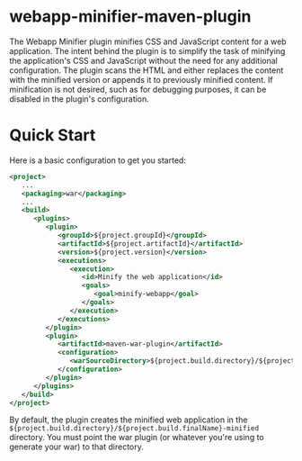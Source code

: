 webapp-minifier-maven-plugin
============================

The Webapp Minifier plugin minifies CSS and JavaScript content for a web application. The intent behind the plugin is to simplify the task of minifying the application's CSS and JavaScript without the need for any additional configuration. The plugin scans the HTML and either replaces the content with the minified version or appends it to previously minified content. If minification is not desired, such as for debugging purposes, it can be disabled in the plugin's configuration.

# Quick Start
Here is a basic configuration to get you started:

```XML
<project>
   ...
   <packaging>war</packaging>
   ...
   <build>
      <plugins>
         <plugin>
            <groupId>${project.groupId}</groupId>
            <artifactId>${project.artifactId}</artifactId>
            <version>${project.version}</version>
            <executions>
               <execution>
                  <id>Minify the web application</id>
                  <goals>
                     <goal>minify-webapp</goal>
                  </goals>
               </execution>
            </executions>
         </plugin>
         <plugin>
            <artifactId>maven-war-plugin</artifactId>
            <configuration>
               <warSourceDirectory>${project.build.directory}/${project.build.finalName}-minified</warSourceDirectory>
            </configuration>
         </plugin>
      </plugins>
   </build>
</project>
```
 
 By default, the plugin creates the minified web application in the 
 `${project.build.directory}/${project.build.finalName}-minified` directory. You must
 point the war plugin (or whatever you're using to generate your war) to that
 directory.